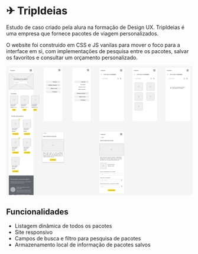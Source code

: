 # ✈ TripIdeias
Estudo de caso criado pela alura na formação de Design UX. 
TripIdeias é uma empresa que fornece pacotes de viagem personalizados.
  
O website foi construido em CSS e JS vanilas para mover o foco para a interface em si, com implementações de pesquisa entre os pacotes, salvar os favoritos e consultar um orçamento personalizado.

![Wireframe das telas de início pesquisa e detalhes](wireframe.png)

## Funcionalidades

- Listagem dinâmica de todos os pacotes
- Site responsivo
- Campos de busca e filtro para pesquisa de pacotes
- Armazenamento local de informação de pacotes salvos

